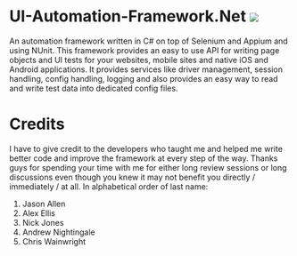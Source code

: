 # UI-Automation-Framework.Net <img src="https://ravitej-aluru.visualstudio.com/_apis/public/build/definitions/3dff9e29-c1b4-42e8-9eb7-955f0a6d20f6/6/badge"/>
An automation framework written in C# on top of Selenium and Appium and using NUnit. This framework provides an easy to use API for writing page objects and UI tests for your websites, mobile sites and native iOS and Android applications. It provides services like driver management, session handling, config handling, logging and also provides an easy way to read and write test data into dedicated config files.

# Credits
I have to give credit to the developers who taught me and helped me write better code and improve the framework at every step of the way. Thanks guys for spending your time with me for either long review sessions or long discussions even though you knew it may not benefit you directly / immediately / at all. In alphabetical order of last name:

1.  Jason Allen
2.  Alex Ellis
3.  Nick Jones
4.  Andrew Nightingale
5.  Chris Wainwright
